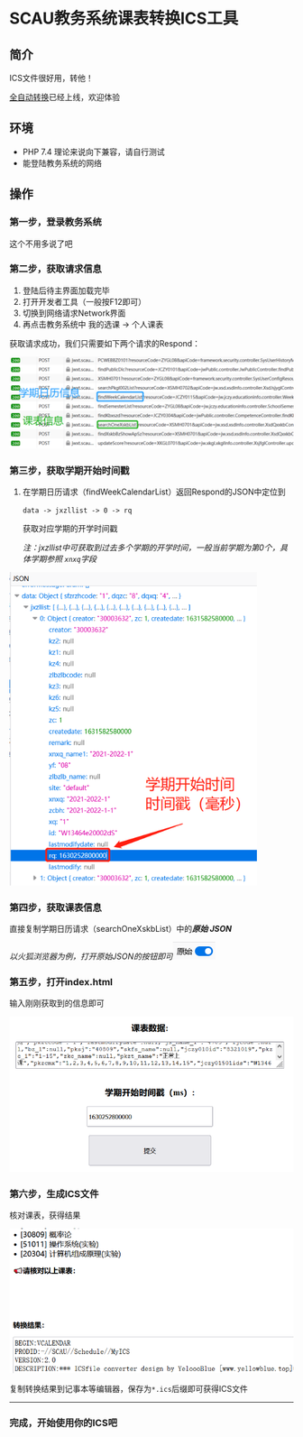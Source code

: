 

# SCAU教务系统课表转换ICS工具



## 简介

ICS文件很好用，转他！

[全自动转换](https://scau.yellowblue.top/ICS/)已经上线，欢迎体验



## 环境

- PHP 7.4        理论来说向下兼容，请自行测试
- 能登陆教务系统的网络



## 操作



### 第一步，登录教务系统

这个不用多说了吧



### 第二步，获取请求信息

1. 登陆后待主界面加载完毕
2. 打开开发者工具（一般按F12即可）
3. 切换到网络请求Network界面
4. 再点击教务系统中  我的选课 -> 个人课表

获取请求成功，我们只需要如下两个请求的Respond：

<img src="./README.assets/image-20211021190202192.png" alt="image-20211021190202192" style="zoom:67%;" />



### 第三步，获取学期开始时间戳

1. 在学期日历请求（findWeekCalendarList）返回Respond的JSON中定位到

   `data -> jxzllist -> 0 -> rq`

   获取对应学期的开学时间戳

   *注：jxzllist中可获取到过去多个学期的开学时间，一般当前学期为第0个，具体学期参照 `xnxq`字段*

<img src="./README.assets/image-20211021161734922.png" alt="image-20211021161734922" style="zoom:80%;" />



### 第四步，获取课表信息

直接复制学期日历请求（searchOneXskbList）中的***原始 JSON***

*以火狐浏览器为例，打开原始JSON的按钮即可![image-20211021190242411](./README.assets/image-20211021190242411.png)*



### 第五步，打开index.html

输入刚刚获取到的信息即可

<img src="./README.assets/image-20211021190335208.png" alt="image-20211021190335208" style="zoom:67%;" />

### 第六步，生成ICS文件

核对课表，获得结果

<img src="./README.assets/image-20211021190301111.png" alt="image-20211021190301111" style="zoom:67%;" />

复制转换结果到记事本等编辑器，保存为`*.ics`后缀即可获得ICS文件



---

### 完成，开始使用你的ICS吧

